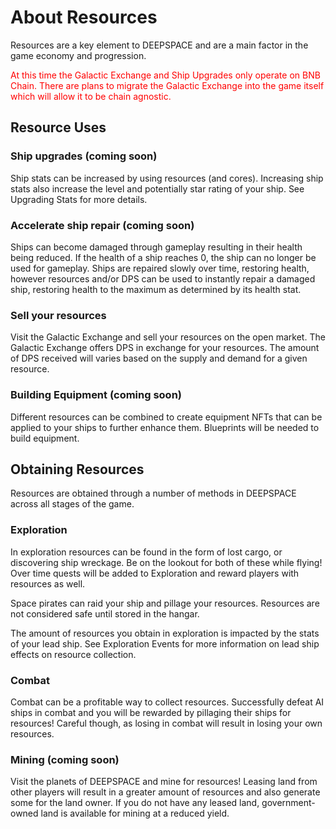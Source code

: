 # About Resources

Resources are a key element to DEEPSPACE and are a main factor in the game economy and progression.

<div style="color: red;">
At this time the Galactic Exchange and Ship Upgrades only operate on BNB Chain. There are plans to migrate the Galactic Exchange into the game itself which will allow it to be chain agnostic.
</div>

## Resource Uses

### Ship upgrades (coming soon)

Ship stats can be increased by using resources (and cores). Increasing ship stats also increase the level and potentially star rating of your ship. See Upgrading Stats for more details.

### Accelerate ship repair (coming soon)

Ships can become damaged through gameplay resulting in their health being reduced. If the health of a ship reaches 0, the ship can no longer be used for gameplay. Ships are repaired slowly over time, restoring health, however resources and/or DPS can be used to instantly repair a damaged ship, restoring health to the maximum as determined by its health stat.

### Sell your resources

Visit the Galactic Exchange and sell your resources on the open market. The Galactic Exchange offers DPS in exchange for your resources. The amount of DPS received will varies based on the supply and demand for a given resource.

### Building Equipment (coming soon)

Different resources can be combined to create equipment NFTs that can be applied to your ships to further enhance them. Blueprints will be needed to build equipment.

## Obtaining Resources

Resources are obtained through a number of methods in DEEPSPACE across all stages of the game.

### Exploration

In exploration resources can be found in the form of lost cargo, or discovering ship wreckage. Be on the lookout for both of these while flying! Over time quests will be added to Exploration and reward players with resources as well.

Space pirates can raid your ship and pillage your resources. Resources are not considered safe until stored in the hangar.

The amount of resources you obtain in exploration is impacted by the stats of your lead ship. See Exploration Events for more information on lead ship effects on resource collection.

### Combat

Combat can be a profitable way to collect resources. Successfully defeat AI ships in combat and you will be rewarded by pillaging their ships for resources! Careful though, as losing in combat will result in losing your own resources.

### Mining (coming soon)

Visit the planets of DEEPSPACE and mine for resources! Leasing land from other players will result in a greater amount of resources and also generate some for the land owner. If you do not have any leased land, government-owned land is available for mining at a reduced yield.
